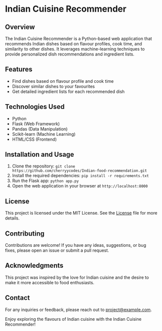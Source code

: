 # Indian Cuisine Recommender

## Overview
The Indian Cuisine Recommender is a Python-based web application that recommends Indian dishes based on flavour profiles, cook time, and similarity to other dishes. It leverages machine-learning techniques to provide personalized dish recommendations and ingredient lists.

## Features
- Find dishes based on flavour profile and cook time
- Discover similar dishes to your favourites
- Get detailed ingredient lists for each recommended dish

## Technologies Used
- Python
- Flask (Web Framework)
- Pandas (Data Manipulation)
- Scikit-learn (Machine Learning)
- HTML/CSS (Frontend)

## Installation and Usage
1. Clone the repository: `git clone https://github.com/cherryycodes/Indian-food-recommendation.git`
2. Install the required dependencies: `pip install -r requirements.txt`
3. Run the Flask app: `python app.py`
4. Open the web application in your browser at `http://localhost:8000`

## License
This project is licensed under the MIT License. See the [License](https://opensource.org/license/mit/) file for more details.

## Contributing
Contributions are welcome! If you have any ideas, suggestions, or bug fixes, please open an issue or submit a pull request.

## Acknowledgments
This project was inspired by the love for Indian cuisine and the desire to make it more accessible to food enthusiasts.

## Contact
For any inquiries or feedback, please reach out to project@example.com.

Enjoy exploring the flavours of Indian cuisine with the Indian Cuisine Recommender!
